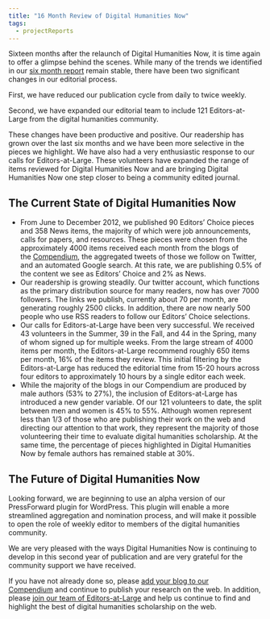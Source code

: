 ```yaml
---
title: "16 Month Review of Digital Humanities Now"
tags:
  - projectReports
---
```


Sixteen months after the relaunch of Digital Humanities Now, it is time again to offer a glimpse behind the scenes. While many of the trends we identified in our [six month report](http://digitalhumanitiesnow.org/2012/05/six-month-review-of-digital-humanities-now/) remain stable, there have been two significant changes in our editorial process.

First, we have reduced our publication cycle from daily to twice weekly.

Second, we have expanded our editorial team to include 121 Editors-at-Large from the digital humanities community.

These changes have been productive and positive. Our readership has grown over the last six months and we have been more selective in the pieces we highlight. We have also had a very enthusiastic response to our calls for Editors-at-Large. These volunteers have expanded the range of items reviewed for Digital Humanities Now and are bringing Digital Humanities Now one step closer to being a community edited journal.

## The Current State of Digital Humanities Now

*   From June to December 2012, we published 90 Editors’ Choice pieces and 358 News items, the majority of which were job announcements, calls for papers, and resources. These pieces were chosen from the approximately 4000 items received each month from the blogs of the [Compendium](https://docs.google.com/spreadsheet/pub?hl=en_US&hl=en_US&key=0AucqXAIBhf_idGNlZzVjSGkxQU9XNU4yb0w1clMxeXc&single=true&gid=3&output=html), the aggregated tweets of those we follow on Twitter, and an automated Google search. At this rate, we are publishing 0.5% of the content we see as Editors’ Choice and 2% as News.
*   Our readership is growing steadily. Our twitter account, which functions as the primary distribution source for many readers, now has over 7000 followers. The links we publish, currently about 70 per month, are generating roughly 2500 clicks. In addition, there are now nearly 500 people who use RSS readers to follow our Editors’ Choice selections.
*   Our calls for Editors-at-Large have been very successful. We received 43 volunteers in the Summer, 39 in the Fall, and 44 in the Spring, many of whom signed up for multiple weeks. From the large stream of 4000 items per month, the Editors-at-Large recommend roughly 650 items per month, 16% of the items they review. This initial filtering by the Editors-at-Large has reduced the editorial time from 15-20 hours across four editors to approximately 10 hours by a single editor each week.
*   While the majority of the blogs in our Compendium are produced by male authors (53% to 27%), the inclusion of Editors-at-Large has introduced a new gender variable. Of our 121 volunteers to date, the split between men and women is 45% to 55%. Although women represent less than 1/3 of those who are publishing their work on the web and directing our attention to that work, they represent the majority of those volunteering their time to evaluate digital humanities scholarship. At the same time, the percentage of pieces highlighted in Digital Humanities Now by female authors has remained stable at 30%.

## The Future of Digital Humanities Now

Looking forward, we are beginning to use an alpha version of our PressForward plugin for WordPress. This plugin will enable a more streamlined aggregation and nomination process, and will make it possible to open the role of weekly editor to members of the digital humanities community.

We are very pleased with the ways Digital Humanities Now is continuing to develop in this second year of publication and are very grateful for the community support we have received.

If you have not already done so, please [add your blog to our Compendium](http://digitalhumanitiesnow.org/submit-your-work/) and continue to publish your research on the web. In addition, please [join our team of Editors-at-Large](http://digitalhumanitiesnow.org/help-edit-dhnow/) and help us continue to find and highlight the best of digital humanities scholarship on the web.
